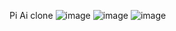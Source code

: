 Pi Ai clone
![image](https://github.com/wanifaisu/pi-ai/assets/88281686/907ef73b-9145-4c0d-ba4f-d3b4f092f56d)
![image](https://github.com/wanifaisu/pi-ai/assets/88281686/f7f190db-99d4-4d99-ba6b-07fa8b9c20a5)
![image](https://github.com/wanifaisu/pi-ai/assets/88281686/1537a14b-abb5-4e8d-98e8-db9a30134e95)

